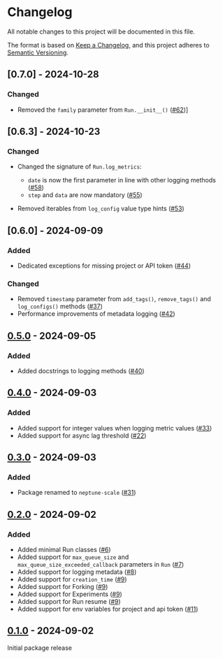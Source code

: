 # Changelog

All notable changes to this project will be documented in this file.

The format is based on [Keep a Changelog](https://keepachangelog.com/en/1.1.0/),
and this project adheres to [Semantic Versioning](https://semver.org/spec/v2.0.0.html).

## [0.7.0] - 2024-10-28

### Changed
- Removed the `family` parameter from `Run.__init__()` ([#62](https://github.com/neptune-ai/neptune-client-scale/pull/62))]

## [0.6.3] - 2024-10-23

### Changed

- Changed the signature of `Run.log_metrics`:
    - `date` is now the first parameter in line with other logging methods ([#58](https://github.com/neptune-ai/neptune-client-scale/pull/58))
    - `step` and `data` are now mandatory ([#55](https://github.com/neptune-ai/neptune-client-scale/pull/55))

- Removed iterables from `log_config` value type hints ([#53](https://github.com/neptune-ai/neptune-client-scale/pull/53))

## [0.6.0] - 2024-09-09

### Added

- Dedicated exceptions for missing project or API token ([#44](https://github.com/neptune-ai/neptune-client-scale/pull/44))

### Changed

- Removed `timestamp` parameter from `add_tags()`, `remove_tags()` and `log_configs()` methods ([#37](https://github.com/neptune-ai/neptune-client-scale/pull/37))
- Performance improvements of metadata logging ([#42](https://github.com/neptune-ai/neptune-client-scale/pull/42))

## [0.5.0] - 2024-09-05

### Added

- Added docstrings to logging methods ([#40](https://github.com/neptune-ai/neptune-client-scale/pull/40))

## [0.4.0] - 2024-09-03

### Added

- Added support for integer values when logging metric values ([#33](https://github.com/neptune-ai/neptune-client-scale/pull/33))
- Added support for async lag threshold ([#22](https://github.com/neptune-ai/neptune-client-scale/pull/22))

## [0.3.0] - 2024-09-03

### Added

- Package renamed to `neptune-scale` ([#31](https://github.com/neptune-ai/neptune-client-scale/pull/31))

## [0.2.0] - 2024-09-02

### Added

- Added minimal Run classes ([#6](https://github.com/neptune-ai/neptune-client-scale/pull/6))
- Added support for `max_queue_size` and `max_queue_size_exceeded_callback` parameters in `Run` ([#7](https://github.com/neptune-ai/neptune-client-scale/pull/7))
- Added support for logging metadata ([#8](https://github.com/neptune-ai/neptune-client-scale/pull/8))
- Added support for `creation_time` ([#9](https://github.com/neptune-ai/neptune-client-scale/pull/9))
- Added support for Forking ([#9](https://github.com/neptune-ai/neptune-client-scale/pull/9))
- Added support for Experiments ([#9](https://github.com/neptune-ai/neptune-client-scale/pull/9))
- Added support for Run resume ([#9](https://github.com/neptune-ai/neptune-client-scale/pull/9))
- Added support for env variables for project and api token ([#11](https://github.com/neptune-ai/neptune-client-scale/pull/11))

## [0.1.0] - 2024-09-02

Initial package release

[unreleased]: https://github.com/neptune-ai/neptune-api/compare/0.5.0...HEAD

[0.5.0]: https://github.com/neptune-ai/neptune-api/compare/0.4.0...0.5.0

[0.4.0]: https://github.com/neptune-ai/neptune-api/compare/0.3.0...0.4.0

[0.3.0]: https://github.com/neptune-ai/neptune-api/compare/0.2.0...0.3.0

[0.2.0]: https://github.com/neptune-ai/neptune-api/compare/0.1.0...0.2.0

[0.1.0]: https://github.com/neptune-ai/neptune-api/commits/0.1.0
